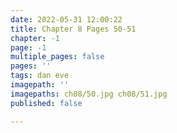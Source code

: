 ```yaml
---
date: 2022-05-31 12:00:22
title: Chapter 8 Pages 50-51
chapter: -1
page: -1
multiple_pages: false
pages: ''
tags: dan eve
imagepath: ''
imagepaths: ch08/50.jpg ch08/51.jpg
published: false

---
```

